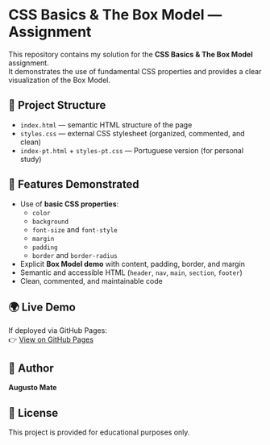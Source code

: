 # CSS Basics & The Box Model — Assignment

This repository contains my solution for the **CSS Basics & The Box Model** assignment.  
It demonstrates the use of fundamental CSS properties and provides a clear visualization of the Box Model.

## 📂 Project Structure
- `index.html` — semantic HTML structure of the page
- `styles.css` — external CSS stylesheet (organized, commented, and clean)
- `index-pt.html` + `styles-pt.css` — Portuguese version (for personal study)

## 🎯 Features Demonstrated
- Use of **basic CSS properties**: 
  - `color`
  - `background`
  - `font-size` and `font-style`
  - `margin`
  - `padding`
  - `border` and `border-radius`
- Explicit **Box Model demo** with content, padding, border, and margin
- Semantic and accessible HTML (`header`, `nav`, `main`, `section`, `footer`)
- Clean, commented, and maintainable code

## 🌍 Live Demo
If deployed via GitHub Pages:  
👉 [View on GitHub Pages]([https://augusto047.github.io/css-box-model-assignment/](https://augusto047.github.io/css-box-model-assignment/))

## 👤 Author
**Augusto Mate**

## 📜 License
This project is provided for educational purposes only.
